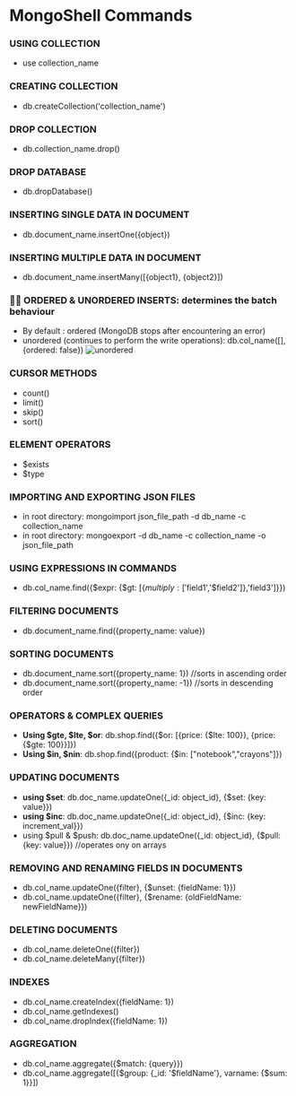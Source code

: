 # MongoShell Commands 

### USING COLLECTION
* use collection_name

### CREATING COLLECTION
* db.createCollection('collection_name')

### DROP COLLECTION
* db.collection_name.drop()

### DROP DATABASE
* db.dropDatabase()

### INSERTING SINGLE DATA IN DOCUMENT
* db.document_name.insertOne({object})

### INSERTING MULTIPLE DATA IN DOCUMENT
* db.document_name.insertMany([{object1}, {object2}])
  
### 📍📍 ORDERED & UNORDERED INSERTS: determines the batch behaviour
* By default : ordered (MongoDB stops after encountering an error)<br>
* unordered (continues to perform the write operations): db.col_name([],{ordered: false})
![unordered](https://64.media.tumblr.com/33a083038b2190aa3472bf90112a7b23/tumblr_inline_piugntirwg1ravvkk_1280.png)

### CURSOR METHODS
* count()
* limit()
* skip()
* sort()

### ELEMENT OPERATORS
* $exists
* $type
  
### IMPORTING AND EXPORTING JSON FILES
* in root directory: mongoimport json_file_path -d db_name -c collection_name
* in root directory: mongoexport -d db_name -c collection_name -o json_file_path

### USING EXPRESSIONS IN COMMANDS
* db.col_name.find({$expr: {$gt: [{$multiply: ['$field1','$field2']},'field3']}})

### FILTERING DOCUMENTS
* db.document_name.find({property_name: value})

### SORTING DOCUMENTS
- db.document_name.sort({property_name: 1}) //sorts in ascending order <br>
- db.document_name.sort({property_name: -1}) //sorts in descending order

### OPERATORS & COMPLEX QUERIES
- **Using $gte, $lte, $or**: db.shop.find({$or: [{price: {$lte: 100}}, {price: {$gte: 100}}]})
- **Using $in, $nin**: db.shop.find({product: {$in: ["notebook","crayons"]})

### UPDATING DOCUMENTS
- **using $set**:  db.doc_name.updateOne({_id: object_id}, {$set: {key: value}})
- **using $inc**:  db.doc_name.updateOne({_id: object_id}, {$inc: {key: increment_val}})
- using $pull & $push:  db.doc_name.updateOne({_id: object_id}, {$pull: {key: value}}) //operates ony on arrays

### REMOVING AND RENAMING FIELDS IN DOCUMENTS
* db.col_name.updateOne({filter}, {$unset: {fieldName: 1}})
* db.col_name.updateOne({filter}, {$rename: {oldFieldName: newFieldName}})

### DELETING DOCUMENTS
* db.col_name.deleteOne({filter})
* db.col_name.deleteMany({filter})

### INDEXES
* db.col_name.createIndex({fieldName: 1})
* db.col_name.getIndexes()
* db.col_name.dropIndex({fieldName: 1})

### AGGREGATION
* db.col_name.aggregate({$match: {query}})
* db.col_name.aggregate([{$group: {_id: '$fieldName'}, varname: {$sum: 1}}])
